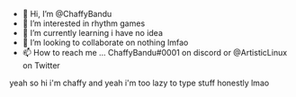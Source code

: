 - 👋 Hi, I’m @ChaffyBandu
- 👀 I’m interested in rhythm games
- 🌱 I’m currently learning i have no idea
- 💞️ I’m looking to collaborate on nothing lmfao
- 📫 How to reach me ... ChaffyBandu#0001 on discord or @ArtisticLinux on Twitter

yeah so hi i'm chaffy and yeah i'm too lazy to type stuff honestly lmao
